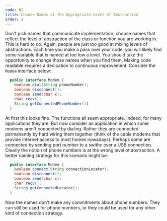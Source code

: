 ```yaml
---
code: N2
title: Choose Names at the Appropriate Level of Abstraction
order: 2
---
```

Don't pick names that communicate implementation; choose names that reflect the level of abstraction of the class or function you are working in.
This is hard to do.
Again, people are just too good at mixing levels of abstractions.
Each time you make a pass over your code, you will likely find some variable that is named at too low a level.
You should take the opportunity to change those names when you find them.
Making code readable requires a dedication to continuous improvement.
Consider the `Modem` interface below:

```java
  public interface Modem {
    boolean dial(String phoneNumber);
    boolean disconnect();
    boolean send(char c);
    char recv();
    String getConnectedPhoneNumber()l
  }
```

At first this looks fine.
The functions all seem appropriate.
Indeed, for many applications they are.
But now consider an application in which some modems aren't connected by dialing.
Rather they are connected permanently by hard wiring them together (think of the cable modems that provide Internet access to most homes nowadays).
Perhaps some are connected by sending port number to a swithc over a USB connection.
Clearly the notion of phone numbers is at the wrong level of abstraction.
A better naming strategy for this scenario might be:

```java
  public interface Modem {
    boolean connect(String connectionLocator);
    boolean disconnect();
    boolean send(char c);
    char recv();
    String getConnectedLocator();
  }
```

Now the names don't make any commitments about phone numbers.
They can still be used for phone numbers, or they could be used for any other kind of connection strategy.
```
